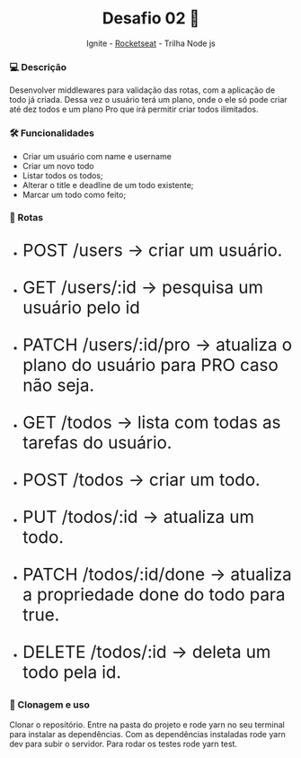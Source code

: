 <h1 align="center">Desafio 02 🚀</h1>
<p align="center">Ignite - <a href="https://rocketseat.com.br" target="_blank">Rocketseat</a> - Trilha Node js</p>
<h3>💻 Descrição</h3>
<p>Desenvolver middlewares para validação das rotas, com a aplicação de todo já criada. Dessa vez o usuário terá um plano, onde o ele só pode criar até dez todos e um plano Pro que irá permitir criar todos ilimitados.</p>
<h3>🛠️ Funcionalidades</h3>
<ul>
<li>Criar um usuário com name e username</li>
<li>Criar um novo todo</li>
<li>Listar todos os todos;</li>
<li>Alterar o title e deadline de um todo existente;</li>
<li>Marcar um todo como feito;</li>
</ul>
<h3>🔗 Rotas</h3>
<ul>
<li><p style="font-size:30px">POST /users → criar um usuário.</p></li>
<li><p style="font-size:30px">GET /users/:id → pesquisa um usuário pelo id</p></li>
<li><p style="font-size:30px">PATCH /users/:id/pro → atualiza o plano do usuário para PRO caso não seja.</p></li>
<li><p style="font-size:30px">GET /todos → lista com todas as tarefas do usuário.</p></li>
<li><p style="font-size:30px">POST /todos → criar um todo.</p></li>
<li><p style="font-size:30px">PUT /todos/:id → atualiza um todo.</p></li>
<li><p style="font-size:30px">PATCH /todos/:id/done → atualiza a propriedade done do todo para true.</p></li>
<li><p style="font-size:30px">DELETE /todos/:id → deleta um todo pela id.</p></li>
</ul>
<h3>📝 Clonagem e uso</h3>
<p>Clonar o repositório. Entre na pasta do projeto e rode yarn no seu terminal para instalar as dependências.
Com as dependências instaladas rode yarn dev para subir o servidor. Para rodar os testes rode yarn test.
</p>

